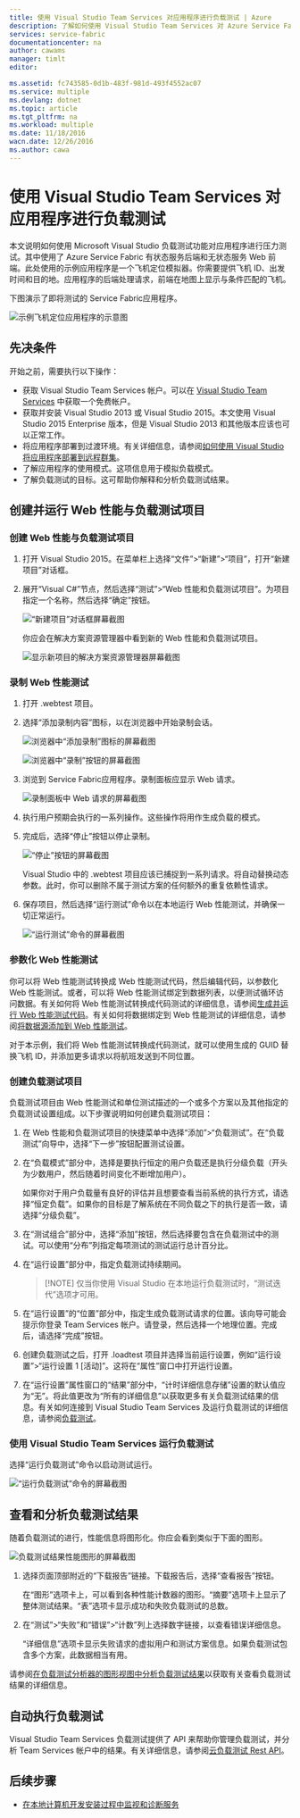 ```yaml
---
title: 使用 Visual Studio Team Services 对应用程序进行负载测试 | Azure
description: 了解如何使用 Visual Studio Team Services 对 Azure Service Fabric 应用程序进行压力测试。
services: service-fabric
documentationcenter: na
author: cawams
manager: timlt
editor: 

ms.assetid: fc743585-0d1b-483f-981d-493f4552ac07
ms.service: multiple
ms.devlang: dotnet
ms.topic: article
ms.tgt_pltfrm: na
ms.workload: multiple
ms.date: 11/18/2016
wacn.date: 12/26/2016
ms.author: cawa
---
```


# 使用 Visual Studio Team Services 对应用程序进行负载测试
本文说明如何使用 Microsoft Visual Studio 负载测试功能对应用程序进行压力测试。其中使用了 Azure Service Fabric 有状态服务后端和无状态服务 Web 前端。此处使用的示例应用程序是一个飞机定位模拟器。你需要提供飞机 ID、出发时间和目的地。应用程序的后端处理请求，前端在地图上显示与条件匹配的飞机。

下图演示了即将测试的 Service Fabric应用程序。

![示例飞机定位应用程序的示意图][0]

## 先决条件
开始之前，需要执行以下操作：

- 获取 Visual Studio Team Services 帐户。可以在 [Visual Studio Team Services](https://www.visualstudio.com) 中获取一个免费帐户。
- 获取并安装 Visual Studio 2013 或 Visual Studio 2015。本文使用 Visual Studio 2015 Enterprise 版本，但是 Visual Studio 2013 和其他版本应该也可以正常工作。
- 将应用程序部署到过渡环境。有关详细信息，请参阅[如何使用 Visual Studio 将应用程序部署到远程群集](./service-fabric-publish-app-remote-cluster.md)。
- 了解应用程序的使用模式。这项信息用于模拟负载模式。
- 了解负载测试的目标。这可帮助你解释和分析负载测试结果。

## 创建并运行 Web 性能与负载测试项目

### 创建 Web 性能与负载测试项目

1. 打开 Visual Studio 2015。在菜单栏上选择“文件”>“新建”>“项目”，打开“新建项目”对话框。

2. 展开“Visual C#”节点，然后选择“测试”>“Web 性能和负载测试项目”。为项目指定一个名称，然后选择“确定”按钮。

    ![“新建项目”对话框屏幕截图][1]

    你应会在解决方案资源管理器中看到新的 Web 性能和负载测试项目。

    ![显示新项目的解决方案资源管理器屏幕截图][2]

### 录制 Web 性能测试

1. 打开 .webtest 项目。

2. 选择“添加录制内容”图标，以在浏览器中开始录制会话。

    ![浏览器中“添加录制”图标的屏幕截图][3]

    ![浏览器中“录制”按钮的屏幕截图][4]

3. 浏览到 Service Fabric应用程序。录制面板应显示 Web 请求。

    ![录制面板中 Web 请求的屏幕截图][5]

4. 执行用户预期会执行的一系列操作。这些操作将用作生成负载的模式。

5. 完成后，选择“停止”按钮以停止录制。

    ![“停止”按钮的屏幕截图][6]

    Visual Studio 中的 .webtest 项目应该已捕捉到一系列请求。将自动替换动态参数。此时，你可以删除不属于测试方案的任何额外的重复依赖性请求。

6. 保存项目，然后选择“运行测试”命令以在本地运行 Web 性能测试，并确保一切正常运行。

    ![“运行测试”命令的屏幕截图][7]

### 参数化 Web 性能测试

你可以将 Web 性能测试转换成 Web 性能测试代码，然后编辑代码，以参数化 Web 性能测试。或者，可以将 Web 性能测试绑定到数据列表，以便测试循环访问数据。有关如何将 Web 性能测试转换成代码测试的详细信息，请参阅[生成并运行 Web 性能测试代码](https://msdn.microsoft.com/zh-cn/library/ms182552.aspx)。有关如何将数据绑定到 Web 性能测试的详细信息，请参阅[将数据源添加到 Web 性能测试](https://msdn.microsoft.com/zh-cn/library/ms243142.aspx)。

对于本示例，我们将 Web 性能测试转换成代码测试，就可以使用生成的 GUID 替换飞机 ID，并添加更多请求以将航班发送到不同位置。

### 创建负载测试项目

负载测试项目由 Web 性能测试和单位测试描述的一个或多个方案以及其他指定的负载测试设置组成。以下步骤说明如何创建负载测试项目：

1. 在 Web 性能和负载测试项目的快捷菜单中选择“添加”>“负载测试”。在“负载测试”向导中，选择“下一步”按钮配置测试设置。

2. 在“负载模式”部分中，选择是要执行恒定的用户负载还是执行分级负载（开头为少数用户，然后随着时间变化不断增加用户）。

    如果你对于用户负载量有良好的评估并且想要查看当前系统的执行方式，请选择“恒定负载”。如果你的目标是了解系统在不同负载之下的执行是否一致，请选择“分级负载”。

3. 在“测试组合”部分中，选择“添加”按钮，然后选择要包含在负载测试中的测试。可以使用“分布”列指定每项测试的测试运行总计百分比。

4. 在“运行设置”部分中，指定负载测试持续期间。

    >[!NOTE] 仅当你使用 Visual Studio 在本地运行负载测试时，“测试迭代”选项才可用。

5. 在“运行设置”的“位置”部分中，指定生成负载测试请求的位置。该向导可能会提示你登录 Team Services 帐户。请登录，然后选择一个地理位置。完成后，请选择“完成”按钮。

6. 创建负载测试之后，打开 .loadtest 项目并选择当前运行设置，例如“运行设置”>“运行设置 1 [活动]”。这将在“属性”窗口中打开运行设置。

7. 在“运行设置”属性窗口的“结果”部分中，“计时详细信息存储”设置的默认值应为“无”。将此值更改为“所有的详细信息”以获取更多有关负载测试结果的信息。有关如何连接到 Visual Studio Team Services 及运行负载测试的详细信息，请参阅[负载测试](https://www.visualstudio.com/load-testing.aspx)。

### 使用 Visual Studio Team Services 运行负载测试

选择“运行负载测试”命令以启动测试运行。

![“运行负载测试”命令的屏幕截图][8]

## 查看和分析负载测试结果

随着负载测试的进行，性能信息将图形化。你应会看到类似于下面的图形。

![负载测试结果性能图形的屏幕截图][9]

1. 选择页面顶部附近的“下载报告”链接。下载报告后，选择“查看报告”按钮。

    在“图形”选项卡上，可以看到各种性能计数器的图形。“摘要”选项卡上显示了整体测试结果。“表”选项卡显示成功和失败负载测试的总数。

2. 在“测试”>“失败”和“错误”>“计数”列上选择数字链接，以查看错误详细信息。

    “详细信息”选项卡显示失败请求的虚拟用户和测试方案信息。如果负载测试包含多个方案，此数据相当有用。

请参阅[在负载测试分析器的图形视图中分析负载测试结果](https://www.visualstudio.com/load-testing.aspx)以获取有关查看负载测试结果的详细信息。

## 自动执行负载测试

Visual Studio Team Services 负载测试提供了 API 来帮助你管理负载测试，并分析 Team Services 帐户中的结果。有关详细信息，请参阅[云负载测试 Rest API](http://blogs.msdn.com/b/visualstudioalm/archive/2014/11/03/cloud-load-testing-rest-apis-are-here.aspx)。

## 后续步骤
- [在本地计算机开发安装过程中监视和诊断服务](./service-fabric-diagnostics-how-to-monitor-and-diagnose-services-locally.md)

[0]: ./media/service-fabric-vso-load-test/OverviewDiagram.png
[1]: ./media/service-fabric-vso-load-test/NewProjectDialog.png
[2]: ./media/service-fabric-vso-load-test/Project.png
[3]: ./media/service-fabric-vso-load-test/AddRecording.png
[4]: ./media/service-fabric-vso-load-test/AddRecording2.png
[5]: ./media/service-fabric-vso-load-test/ActionSequence.png
[6]: ./media/service-fabric-vso-load-test/StopRecording.png
[7]: ./media/service-fabric-vso-load-test/RunTest.png
[8]: ./media/service-fabric-vso-load-test/RunTest2.png
[9]: ./media/service-fabric-vso-load-test/Graph.png

<!---HONumber=Mooncake_1219_2016-->